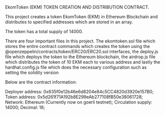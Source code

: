 EkomToken (EKM) TOKEN CREATION AND DISTRIBUTION CONTRACT.


This project creates a token EkomToken (EKM) in Ethereum Blockchain and distributes to specified addresses which are stored in an array. 

The token has a total supply of 14000. 

There are four important files in this project. The ekomtoken.sol file which stores the entire contract commands which creates the token using the @openzeppelin/contracts/token/ERC20/ERC20.sol interfaces, the deploy.js file which deploys the token to the Ethereum blockchain, the airdrop.js file which distributes the token of 10 EKM each to various address and lastly the hardhat.config.js file which does the necessary configuration such as setting the solidity version


Below are the contract information:

Deployer address: 0x635f0e12b46e6d8204e84c5CC4820d3920e157B0;
Token address: 0x5d261f71A192b8E299eAb277108fB50e38061728;
Network: Ethereum (Currently now on goerli testnet);
Circulation supply: 14000;
Decimal: 18;
